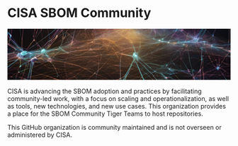 # CISA SBOM Community

![header](images/header.png)

CISA is advancing the SBOM adoption and practices by facilitating community-led work, with a focus on scaling and operationalization, as well as tools, new technologies, and new use cases. This organization provides a place for the SBOM Community Tiger Teams to host repositories.

This GitHub organization is community maintained and is not overseen or administered by CISA.
